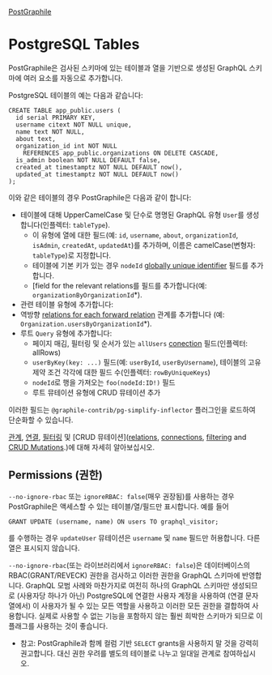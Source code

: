 [PostGraphile](https://www.graphile.org/)

# PostgreSQL Tables

PostGraphile은 검사된 스키마에 있는 테이블과 열을 기반으로 생성된 GraphQL 스키마에 여러 요소를 자동으로 추가합니다.

PostgreSQL 테이블의 예는 다음과 같습니다:

```postgresql
CREATE TABLE app_public.users (
  id serial PRIMARY KEY,
  username citext NOT NULL unique,
  name text NOT NULL,
  about text,
  organization_id int NOT NULL
    REFERENCES app_public.organizations ON DELETE CASCADE,
  is_admin boolean NOT NULL DEFAULT false,
  created_at timestamptz NOT NULL DEFAULT now(),
  updated_at timestamptz NOT NULL DEFAULT now()
);
```

이와 같은 테이블의 경우 PostGraphile은 다음과 같이 합니다:

- 테이블에 대해 UpperCamelCase 및 단수로 명명된 GraphQL 유형 `User`를 생성합니다(인플렉터: `tableType`).
  - 이 유형에 열에 대한 필드(예: `id`, `username`, `about`, `organizationId`, `isAdmin`, `createdAt`, `updatedAt`)를 추가하며, 이름은 camelCase(변형자: `tableType`)로 지정합니다.
  - 테이블에 기본 키가 있는 경우 `nodeId` [globally unique identifier](https://www.graphile.org/postgraphile/node-id/) 필드를 추가합니다.
  - [field for the relevant relations를 필드를 추가합니다(예: `organizationByOrganizationId`*).
- 관련 테이블 유형에 추가합니다:
- 역방향 [relations for each forward relation](https://www.graphile.org/postgraphile/relations/) 관계를 추가합니다 (예: `Organization.usersByOrganizationId`*).
- 루트 `Query` 유형에 추가합니다:
  - 페이지 매김, 필터링 및 순서가 있는 `allUsers` [conection](https://www.graphile.org/postgraphile/connections/) 필드(인플렉터: allRows)
  - `userByKey(key: ...)` 필드(예: `userById`, `userByUsername`), 테이블의 고유 제약 조건 각각에 대한 필드 수(인플렉터: `rowByUniqueKeys`)
  - `nodeId`로 행을 가져오는 `foo(nodeId:ID!)` 필드
  - 루트 뮤테이션 유형에 CRUD 뮤테이션 추가

이러한 필드는 `@graphile-contrib/pg-simplify-inflector` 플러그인을 로드하여 단순화할 수 있습니다.

[관계](https://www.graphile.org/postgraphile/relations/), [연결](https://www.graphile.org/postgraphile/connections/), [필터링](https://www.graphile.org/postgraphile/filtering/) 및 [CRUD 뮤테이션]([relations](), [connections](), [filtering]() and [CRUD Mutations]().)에 대해 자세히 알아보십시오.

## Permissions (권한)

`--no-ignore-rbac` 또는 `ignoreRBAC: false`(매우 권장됨)를 사용하는 경우 PostGraphile은 액세스할 수 있는 테이블/열/필드만 표시합니다. 예를 들어 

```postgresql
GRANT UPDATE (username, name) ON users TO graphql_visitor;
```

를 수행하는 경우 `updateUser` 뮤테이션은 `username` 및 `name` 필드만 허용합니다. 다른 열은 표시되지 않습니다.

`--no-ignore-rbac`(또는 라이브러리에서 `ignoreRBAC: false`)은 데이터베이스의 RBAC(GRANT/REVECK) 권한을 검사하고 이러한 권한을 GraphQL 스키마에 반영합니다. GraphQL 모범 사례와 마찬가지로 여전히 하나의 GraphQL 스키마만 생성되므로 (사용자당 하나가 아닌) PostgreSQL에 연결한 사용자 계정을 사용하여 (연결 문자열에서) 이 사용자가 될 수 있는 모든 역할을 사용하고 이러한 모든 권한을 결합하여 사용합니다. 실제로 사용할 수 없는 기능을 포함하지 않는 훨씬 희박한 스키마가 되므로 이 플래그를 사용하는 것이 좋습니다.

* 참고: PostGraphile과 함께 컬럼 기반 `SELECT` grants을 사용하지 말 것을 강력히 권고합니다. 대신 권한 우려를 별도의 테이블로 나누고 일대일 관계로 참여하십시오.